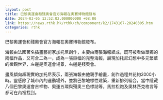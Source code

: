 ```yaml
---
layout: post
title: 巴黎奧運會和殘奧會官方海報在奧賽博物館發布
date: 2024-03-05 12:52:02.000000000 +08:00
link: https://news.rthk.hk/rthk/ch/component/k2/1743167-20240305.htm
categories: rthk
---
```


巴黎奧運會和殘奧會官方海報在奧賽博物館發布。

海報由法國著名插畫藝術家加托尼創作，主要由兩張海報組成，既可被看做單獨的兩幅作品，又可合二為一，成為一張巨幅的完整海報，展現加托尼幻想中多元繁華的微觀世界，左邊是奧運會場景，右邊是殘奧會。

畫風傾向超現實的加托尼表示，兩張海報由他親手繪畫，創作過程共花約2000小時。靈感除了城市內的運動場外，並將巴黎地標性建築，重新排列組合，當中隱藏八個巴黎奧運會吉祥物、奧運五環與殘奧三色標誌等。馬拉松跑及奧林匹克格言等都可在內裡找到。
